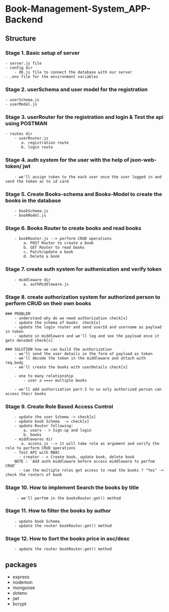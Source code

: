 # Book-Management-System_APP-Backend

## Structure

### Stage 1. Basic setup of server

    - server.js file
    - config dir
        - db.js file to connect the database with our server
    - .env file for the environment variables

### Stage 2. userSchema and user model for the registration

    - userSchema.js
    - userModel.js

### Stage 3. userRouter for the registration and login & Test the api using POSTMAN

    - routes dir
        - userRouter.js
           a. registration route
           b. login route

### Stage 4. auth system for the user with the help of json-web-token/ jwt

        - we'll assign token to the each user once the user logged in and send the token as to id card

### Stage 5. Create Books-schema and Books-Model to create the books in the database

        - bookSchema.js
        - bookModel.js

### Stage 6. Books Router to create books and read books

        - bookRouter.js --> perform CRUD operations
            a. POST Router to create a book
            b. GET Router to read books
            c. Patch/update a book
            d. Delete a book


### Stage 7. create auth system for authenication and verify token

        - middleware dir
            a. authMiddleware.js

### Stage 8. create authorization system for authorized person to perform CRUD on their own books
    ### PROBLEM 
        - understand why do we need authorization check[x]
        - update the schema of books  check[x]
        - update the login router and send userId and username as payload in token
        - update in middleware and we'll log and see the payload once it gets decoded check[x]

    ### SOLUTION how we can build the authorization
        - we'll send the user details in the form of payload as token 
        - we'll decode the token in the middleware and attach with req.body
        - we'll create the books with userDetails check[x]

        - one to many relationship 
            - user a ===> multiple books 
            
        - we'll add authorization part-3 to so only authorized person can access their books
        

### Stage 9. Create Role Based Access Control
        - update the user Schema -> check[x]
        - update book Schema  -> check[x]
        - update Router following:
            a. users - > Sign-up and login 
            b. books 
        - middlewares dir
           a. access.js --> it will take role as argument and verify the role to perform CRUD operations    
        - Test API with RBAC 
          - creator - > Create book, update book, delete book
        NOTE : `Add auth middleware before access middleware to perfom CRUD`
          - can the multiple roles get access to read the books ? "Yes" -> check the routers of book

### Stage 10. How to implement Search the books by title
         - we'll perfom in the booksRouter.get() method

### Stage 11. How to filter the books by author 
        - update book Schema 
        - update the router bookRouter.get() method

### Stage 12. How to Sort the books price in asc/desc
        - update the router bookRouter.get() method
## packages

- express
- nodemon
- mongoose
- dotenv
- jwt
- bcrypt
